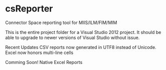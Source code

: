 # csReporter
Connector Space reporting tool for MIIS/ILM/FIM/MIM


This is the entire project folder for a Visual Studio 2012 project.  It should be able to upgrade to newer versions of Visual Studio without issue.


Recent Updates
CSV reports now generated in UTF8 instead of Unicode.  Excel now honors multi-line cells


Comming Soon!
Native Excel Reports
